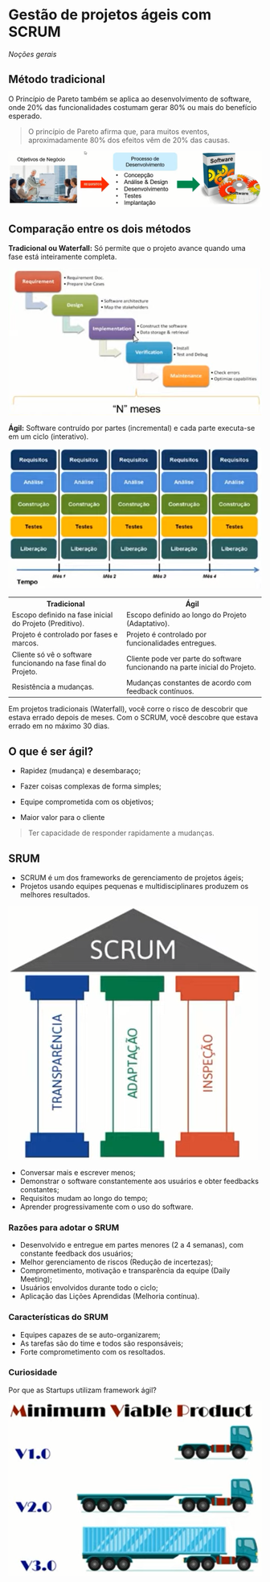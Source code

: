 

# Gestão de projetos ágeis com SCRUM

_Noções gerais_




## Método tradicional
O Princípio de Pareto também se aplica ao desenvolvimento de software, onde 20% das funcionalidades costumam gerar 80% ou mais do benefício esperado.

> O princípio de Pareto afirma que, para muitos eventos, aproximadamente 80% dos efeitos vêm de 20% das causas.



<img src="./img/v01f01.png">





## Comparação entre os dois métodos
**Tradicional ou Waterfall:** Só permite que o projeto avance quando uma fase está inteiramente completa.

<img src="./img/v01f02.png">

**Ágil:** Software contruído por partes (incremental) e cada parte executa-se em um ciclo (interativo).

<img src="./img/v01f03.png">



<table style="float:right">
    <tr>    
        <th>Tradicional</th>    
    	<th>Ágil</th>
    </tr>  
    <tr>
        <td>Escopo definido na fase inicial do Projeto (Preditivo).</td>
        <td>Escopo definido ao longo do Projeto (Adaptativo).</td>
    </tr>
    <tr>
        <td>Projeto é controlado por fases e marcos.</td>
        <td>Projeto é controlado por funcionalidades entregues.</td>
    </tr>
    <tr>
        <td>Cliente só vê o software funcionando na fase final do Projeto.</td>
        <td>Cliente pode ver parte do software funcionando na parte inicial do Projeto.</td>
    </tr>
    <tr>
        <td>Resistência a mudanças.</td>
        <td>Mudanças constantes de acordo com feedback contínuos.</td>
    </tr>
</table>















Em projetos tradicionais (Waterfall), você corre o risco de descobrir que estava errado depois de meses. Com o SCRUM, você descobre que estava errado em no máximo 30 dias.




## O que é ser ágil?

- Rapidez (mudança) e desembaraço;

- Fazer coisas complexas de forma simples;

- Equipe comprometida com os objetivos;

- Maior valor para o cliente

  

> Ter capacidade de responder rapidamente a mudanças.



## SRUM

- SCRUM é um dos frameworks de gerenciamento de projetos ágeis;
- Projetos usando equipes pequenas e multidisciplinares produzem os melhores resultados.



<img src="./img/v01f04.png">



- Conversar mais e escrever menos;
- Demonstrar o software constantemente aos usuários e obter feedbacks constantes;
- Requisitos mudam ao longo do tempo;
- Aprender progressivamente com o uso do software.



### Razões para adotar o SRUM

- Desenvolvido e entregue em partes menores (2 a 4 semanas), com constante feedback dos usuários;
- Melhor gerenciamento de riscos (Redução de incertezas);
- Comprometimento, motivação e transparência da equipe (Daily Meeting);
- Usuários envolvidos durante todo o ciclo;
- Aplicação das Lições Aprendidas (Melhoria contínua).



### Características do SRUM

- Equipes capazes de se auto-organizarem;
- As tarefas são do time e todos são responsáveis;
- Forte comprometimento com os resoltados.



### Curiosidade

Por que as Startups utilizam framework ágil?

<img src="./img/v01f05.png">



